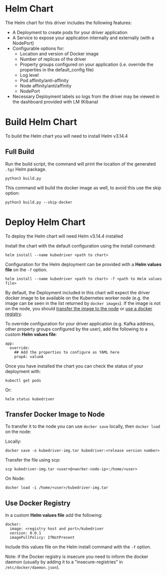 # Helm Chart

The Helm chart for this driver includes the following features:

- A Deployment to create pods for your driver application
- A Service to expose your application internally and externally (with a NodePort)
- Configurable options for:
    - Location and version of Docker image
    - Number of replicas of the driver
    - Property groups configured on your application (i.e. override the properties in the default_config file)
    - Log level
    - Pod affinity/anti-affinity
    - Node affinity/anti/affinity
    - NodePort
- Necessary Deployment labels so logs from the driver may be viewed in the dashboard provided with LM (Kibana)

# Build Helm Chart

To build the Helm chart you will need to install Helm v3.14.4

## Full Build

Run the build script, the command will print the location of the generated `.tgz` Helm package.

```
python3 build.py 
```

This command will build the docker image as well, to avoid this use the skip option:

```
python3 build.py --skip-docker
```

# Deploy Helm Chart

To deploy the Helm chart will need Helm v3.14.4 installed

Install the chart with the default configuration using the install command:

```
helm install --name kubedriver <path to chart>
```

Configuration for the Helm deployment can be provided with a **Helm values file** on the `-f` option. 

```
helm install --name kubedriver <path to chart> -f <path to Helm values file>
```

By default, the Deployment included in this chart will expect the driver docker image to be available on the Kubernetes worker node (e.g. the image can be seen in the list returned by `docker images`). If the image is not on the node, you should [transfer the image to the node](#transfer-docker-image-to-node) or [use a docker registry](#use-docker-registry).

To override configuration for your driver application (e.g. Kafka address, other property groups configured by the user), add the following to a custom **Helm values file**:

```
app:
  override:
    ## Add the properties to configure as YAML here
    propA: valueA 
```

Once you have installed the chart you can check the status of your deployment with:

```
kubectl get pods
```

Or:

```
helm status kubedriver
```

## Transfer Docker Image to Node

To transfer it to the node you can use `docker save` locally, then `docker load` on the node:

Locally:
```
docker save -o kubedriver-img.tar kubedriver:<release version number>
```

Transfer the file using scp:
```
scp kubedriver-img.tar <user>@<worker-node-ip>:/home/<user>
```

On Node:
```
docker load -i /home/<user>/kubedriver-img.tar
```

## Use Docker Registry

In a custom **Helm values file** add the following:

```
docker:
  image: <registry host and port>/kubedriver
  version: 0.0.1
  imagePullPolicy: IfNotPresent
```

Include this values file on the Helm install command with the `-f` option.

Note: if the Docker registry is insecure you need to inform the docker daemon (usually by adding it to a "insecure-registries" in `/etc/docker/daemon.json`).
